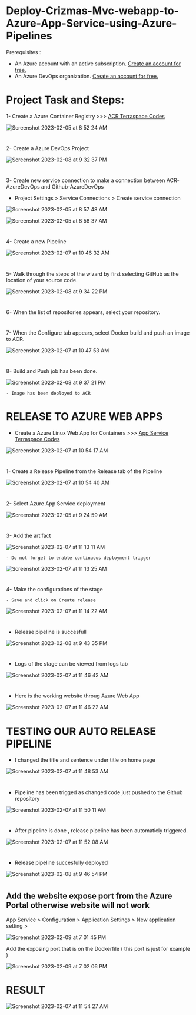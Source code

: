 # Deploy-Crizmas-Mvc-webapp-to-Azure-App-Service-using-Azure-Pipelines

Prerequisites :
- An Azure account with an active subscription. <a href="https://azure.microsoft.com/en-us/free/?WT.mc_id=A261C142F" target="_blank">Create an account for free.</a> 
- An Azure DevOps organization. <a href="https://learn.microsoft.com/en-us/azure/devops/pipelines/get-started/pipelines-sign-up?view=azure-devops" target="_blank">Create an account for free.</a> 

# Project Task and Steps:
1- Create a Azure Container Registry >>> <a href="https://github.com/hkaanturgut/azure-devops-apps/tree/main/terraspace%20codes/app/stacks/acr" target="_blank">ACR Terraspace Codes</a> 

![Screenshot 2023-02-05 at 8 52 24 AM](https://user-images.githubusercontent.com/113396342/217688610-006dc446-8ecf-4a3d-b15f-f154b2cf40b5.png)

#

2- Create a Azure DevOps Project 

![Screenshot 2023-02-08 at 9 32 37 PM](https://user-images.githubusercontent.com/113396342/217702712-fcc38fe6-2a7c-46f5-990d-02cd65e778a4.png)

#

3- Create new service connection to make a connection between ACR-AzureDevOps and Github-AzureDevOps
   
   - Project Settings > Service Connections > Create service connection 

![Screenshot 2023-02-05 at 8 57 48 AM](https://user-images.githubusercontent.com/113396342/217633694-1400bf3b-9124-4843-8fd6-9a289aa5bbe7.png)

![Screenshot 2023-02-05 at 8 58 37 AM](https://user-images.githubusercontent.com/113396342/217633906-991d0dc1-4bd3-4c3b-8d25-0ad1460d7c16.png)

#

4- Create a new Pipeline 

![Screenshot 2023-02-07 at 10 46 32 AM](https://user-images.githubusercontent.com/113396342/217702854-ce6ffdad-c92c-47cc-8cc7-1ee0e02b467a.png)

#

5-  Walk through the steps of the wizard by first selecting GitHub as the location of your source code. 

![Screenshot 2023-02-08 at 9 34 22 PM](https://user-images.githubusercontent.com/113396342/217702967-f0e49e82-1a1d-4dc4-a092-3669f84fe39a.png)

#
6- When the list of repositories appears, select your repository. 

#

7- When the Configure tab appears, select Docker build and push an image to ACR.

![Screenshot 2023-02-07 at 10 47 53 AM](https://user-images.githubusercontent.com/113396342/217703334-4ffc2f2f-2f8d-489f-9d48-de01f541ce83.png)
#

8- Build and Push job has been done.

![Screenshot 2023-02-08 at 9 37 21 PM](https://user-images.githubusercontent.com/113396342/217703432-9ca79a31-44b9-4de3-9afc-e076a6b2aeb2.png)

    - Image has been deployed to ACR
#

# RELEASE TO AZURE WEB APPS

- Create a Azure Linux Web App for Containers >>> <a href="https://github.com/hkaanturgut/azure-devops-apps/tree/main/terraspace%20codes/app/stacks/apprun_linux_webapp" target="_blank">App Service Terraspace Codes</a> 

![Screenshot 2023-02-07 at 10 54 17 AM](https://user-images.githubusercontent.com/113396342/217703693-245f182b-12f3-4894-9f17-73173554bd6c.png)
#

1- Create a Release Pipeline from the Release tab of the Pipeline

![Screenshot 2023-02-07 at 10 54 40 AM](https://user-images.githubusercontent.com/113396342/217703732-0b8761cb-a1ba-4c05-8f8a-9b41af0a70db.png)
#

2- Select Azure App Service deployment

![Screenshot 2023-02-05 at 9 24 59 AM](https://user-images.githubusercontent.com/113396342/217689291-709b0b52-0965-41c0-ac6c-86b159c9e55b.png)
#

3- Add the artifact 

![Screenshot 2023-02-07 at 11 13 11 AM](https://user-images.githubusercontent.com/113396342/217703778-2d41bb58-5b53-426b-a280-87370dd1e7ec.png)

    - Do not forget to enable continuous deployment trigger
    
![Screenshot 2023-02-07 at 11 13 25 AM](https://user-images.githubusercontent.com/113396342/217703878-c0f1e3a7-a765-40d9-9bbf-c7e332d763d4.png) 
#

4- Make the configurations of the stage 
   
    - Save and click on Create release
    
![Screenshot 2023-02-07 at 11 14 22 AM](https://user-images.githubusercontent.com/113396342/217704011-8b980239-08b5-486b-b806-7db69421f896.png)

#

- Release pipeline is succesfull

![Screenshot 2023-02-08 at 9 43 35 PM](https://user-images.githubusercontent.com/113396342/217704230-1762e4bf-a684-4848-9037-1a6b65c0618d.png)
#

- Logs of the stage can be viewed from logs tab

![Screenshot 2023-02-07 at 11 46 42 AM](https://user-images.githubusercontent.com/113396342/217704256-b218b895-40c3-4560-bab5-1969d4b4649a.png)
#

- Here is the working website throug Azure Web App

![Screenshot 2023-02-07 at 11 46 22 AM](https://user-images.githubusercontent.com/113396342/217704292-a16844ed-933f-4030-a46e-b7a59cd0b51a.png)
#

# TESTING OUR AUTO RELEASE PIPELINE

- I changed the title and sentence under title on home page

![Screenshot 2023-02-07 at 11 48 53 AM](https://user-images.githubusercontent.com/113396342/217704581-989861da-02e4-4133-a566-cc7e8178c259.png)
#

- Pipeline has been trigged as changed code just pushed to the Github repository

![Screenshot 2023-02-07 at 11 50 11 AM](https://user-images.githubusercontent.com/113396342/217704628-c2f69172-447e-4be9-a75e-59831000d367.png)
#

- After pipeline is done , release pipeline has been automaticly triggered.

![Screenshot 2023-02-07 at 11 52 08 AM](https://user-images.githubusercontent.com/113396342/217704669-f36580e3-80e5-4d88-9dd2-fff6c78f652b.png)
#

- Release pipeline succesfully deployed

![Screenshot 2023-02-08 at 9 46 54 PM](https://user-images.githubusercontent.com/113396342/217704777-fb81c010-f383-43a6-a5e4-091a01688670.png)
#


## Add the website expose port from the Azure Portal otherwise website will not work
   
   App Service > Configuration > Application Settings > New application setting > 
   
   ![Screenshot 2023-02-09 at 7 01 45 PM](https://user-images.githubusercontent.com/113396342/218096900-4851e758-d2a7-4c03-a361-480c5a02e254.png)

   Add the exposing port that is on the Dockerfile ( this port is just for example )
   
   ![Screenshot 2023-02-09 at 7 02 06 PM](https://user-images.githubusercontent.com/113396342/218097051-68ad3708-9d14-49b8-8815-70d20ec1cd76.png)
#

# RESULT

![Screenshot 2023-02-07 at 11 54 27 AM](https://user-images.githubusercontent.com/113396342/217704809-2cafafbd-7010-4378-b8b8-35ff50f6295d.png)

